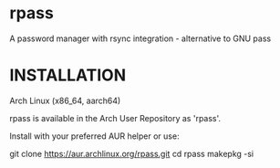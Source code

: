 # rpass
A password manager with rsync integration - alternative to GNU pass

# INSTALLATION

Arch Linux (x86_64, aarch64)

rpass is available in the Arch User Repository as 'rpass'.

Install with your preferred AUR helper or use:

git clone https://aur.archlinux.org/rpass.git
cd rpass
makepkg -si
